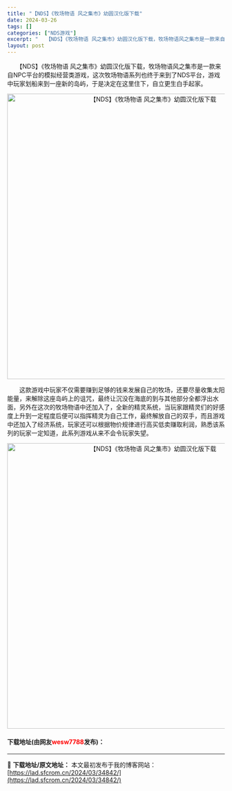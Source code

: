 ```yaml
---
title: "【NDS】《牧场物语 风之集市》幼圆汉化版下载"
date: 2024-03-26
tags: []
categories: ["NDS游戏"]
excerpt: "　　【NDS】《牧场物语 风之集市》幼圆汉化版下载，牧场物语风之集市是一款来自NPC平台的模拟经营类游戏，这次牧场物语系列也终于来到了NDS平台，游戏中玩家划船来到一座新的岛屿，于是决定在这里住下，自立更生白手起家。 　　这款游戏中玩家不仅需要赚到足够的钱来发展自己的牧场，还要尽量收集太阳能量，来解&hellip;"
layout: post
---
```


 <p>　　【NDS】《牧场物语 风之集市》幼圆汉化版下载，牧场物语风之集市是一款来自NPC平台的模拟经营类游戏，这次牧场物语系列也终于来到了NDS平台，游戏中玩家划船来到一座新的岛屿，于是决定在这里住下，自立更生白手起家。</p> <p align="center"><img align="" border="0" src="https://lad.sfcrom.cn/wp-content/uploads/2024/03/20240326_66022c7e49ca0.jpg" width="660" alt="【NDS】《牧场物语 风之集市》幼圆汉化版下载" /></p> <p>　　这款游戏中玩家不仅需要赚到足够的钱来发展自己的牧场，还要尽量收集太阳能量，来解除这座岛屿上的诅咒，最终让沉没在海底的到与其他部分全都浮出水面，另外在这次的牧场物语中还加入了，全新的精灵系统，当玩家跟精灵们的好感度上升到一定程度后便可以指挥精灵为自己工作，最终解放自己的双手，而且游戏中还加入了经济系统，玩家还可以根据物价规律进行高买低卖赚取利润，熟悉该系列的玩家一定知道，此系列游戏从来不会令玩家失望。</p> <p align="center"><img align="" border="0" src="https://lad.sfcrom.cn/wp-content/uploads/2024/03/20240326_66022c7eb3312.jpg" width="660" alt="【NDS】《牧场物语 风之集市》幼圆汉化版下载" /></p> <p><h4>下载地址(由网友<font color="red">wesw7788</font>发布)：</h4></p> 

---
📖 **下载地址/原文地址：** 本文最初发布于我的博客网站：[https://lad.sfcrom.cn/2024/03/34842/](https://lad.sfcrom.cn/2024/03/34842/)
